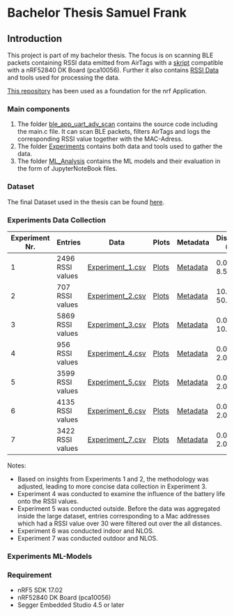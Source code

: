 # Bachelor Thesis Samuel Frank

## Introduction

This project is part of my bachelor thesis. The focus is on scanning BLE packets containing RSSI data emitted from AirTags with a [skript](ble_app_uart_adv_scan/main.c) compatible with a nRF52840 DK Board (pca10056). Further it also contains [RSSI Data](Experiments/Results/Data_CSV) and tools used for processing the data.

[This repository](https://github.com/jimmywong2003/nrf5-ble-scan-filter-example) has been used as a foundation for the nrf Application.

### Main components 

1. The folder [ble_app_uart_adv_scan](ble_app_uart_adv_scan) contains the source code including the main.c file. It can scan BLE packets, filters AirTags and logs the corresponding RSSI value together with the MAC-Adress.
2. The folder [Experiments](Experiments) contains both data and tools used to gather the data.
3. The folder [ML_Analysis](ML_Analysis) contains the ML models and their evaluation in the form of JupyterNoteBook files. 

### Dataset

The final Dataset used in the thesis can be found [here](Experiments/Results/Data_CSV/Combined_Data). 

### Experiments Data Collection

| Experiment Nr. | Entries             | Data                                      | Plots                | Metadata                                   | Distance (m)                        |
|----------------|---------------------|-------------------------------------------|----------------------|--------------------------------------------|-------------------------------------|
| 1              | 2496 RSSI values     | [Experiment_1.csv](Experiments/Results/Data_CSV/Experiment_1.csv) | [Plots](Experiments/Results/Plots/Experiment_1) | [Metadata](Experiments/Results/Overview_Data/Experiment_1_and_2.csv)  | 0.0 - 8.5                          |
| 2              | 707 RSSI values      | [Experiment_2.csv](Experiments/Results/Data_CSV/Experiment_2.csv) | [Plots](Experiments/Results/Plots/Experiment_2) | [Metadata](Experiments/Results/Overview_Data/Experiment_1_and_2.csv)   | 10.0 - 50.0                         |
| 3              | 5869 RSSI values     | [Experiment_3.csv](Experiments/Results/Data_CSV/Experiment_3.csv) | [Plots](Experiments/Results/Plots/Experiment_3) | [Metadata](Experiments/Results/Overview_Data/Experiment_3.csv)   | 0.0 - 10.0                         |
| 4              | 956 RSSI values     | [Experiment_4.csv](Experiments/Results/Data_CSV/Experiment_4.csv) | [Plots](Experiments/Results/Plots/Experiment_3) | [Metadata](Experiments/Results/Overview_Data/Experiment_4.csv)   | 0.0 - 2.0                         |
| 5              | 3599 RSSI values     | [Experiment_5.csv](Experiments/Results/Data_CSV/Experiment_5.csv) | [Plots](Experiments/Results/Plots/Experiment_3) | [Metadata](Experiments/Results/Overview_Data/Experiment_4.csv)   | 0.0 - 2.0                         |
| 6              | 4135 RSSI values     | [Experiment_6.csv](Experiments/Results/Data_CSV/Experiment_6.csv) | [Plots](Experiments/Results/Plots/Experiment_3) | [Metadata](Experiments/Results/Overview_Data/Experiment_6.csv)   | 0.0 - 2.0                         |
| 7              | 3422 RSSI values     | [Experiment_7.csv](Experiments/Results/Data_CSV/Experiment_7.csv) | [Plots](Experiments/Results/Plots/Experiment_3) | [Metadata](Experiments/Results/Overview_Data/Experiment_7.csv)   | 0.0 - 2.0                         |


Notes: 
- Based on insights from Experiments 1 and 2, the methodology was adjusted, leading to more concise data collection in Experiment 3.
- Experiment 4 was conducted to examine the influence of the battery life onto the RSSI values.
- Experiment 5 was conducted outside. Before the data was aggregated inside the large dataset, entries corresponding to a Mac addresses which had a RSSI value over 30 were filtered out over the all distances.
- Experiment 6 was conducted indoor and NLOS.  
- Experiment 7 was conducted outdoor and NLOS.  

 

### Experiments ML-Models 
       

### Requirement
* nRF5 SDK 17.02
* nRF52840 DK Board (pca10056)
* Segger Embedded Studio 4.5 or later
